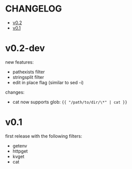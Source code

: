 # CHANGELOG

- [v0.2](#v02-dev)
- [v0.1](#v01)

# v0.2-dev

new features:

* pathexists filter
* stringsplit filter
* edit in place flag (similar to sed -i)

changes:

* cat now supports glob: `{{ "/path/to/dir/\*" | cat }}`

# v0.1

first release with the following filters:
* getenv
* httpget
* kvget
* cat
